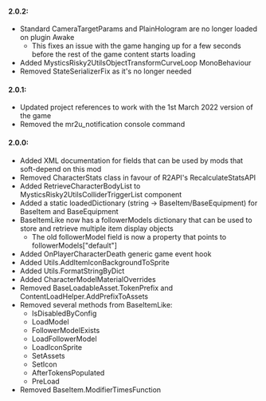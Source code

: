 #### 2.0.2:
* Standard CameraTargetParams and PlainHologram are no longer loaded on plugin Awake
	* This fixes an issue with the game hanging up for a few seconds before the rest of the game content starts loading
* Added MysticsRisky2UtilsObjectTransformCurveLoop MonoBehaviour
* Removed StateSerializerFix as it's no longer needed
#### 2.0.1:
* Updated project references to work with the 1st March 2022 version of the game
* Removed the mr2u_notification console command
#### 2.0.0:
* Added XML documentation for fields that can be used by mods that soft-depend on this mod
* Removed CharacterStats class in favour of R2API's RecalculateStatsAPI
* Added RetrieveCharacterBodyList to MysticsRisky2UtilsColliderTriggerList component
* Added a static loadedDictionary (string -> BaseItem/BaseEquipment) for BaseItem and BaseEquipment
* BaseItemLike now has a followerModels dictionary that can be used to store and retrieve multiple item display objects
	* The old followerModel field is now a property that points to followerModels["default"]
* Added OnPlayerCharacterDeath generic game event hook
* Added Utils.AddItemIconBackgroundToSprite
* Added Utils.FormatStringByDict
* Added CharacterModelMaterialOverrides
* Removed BaseLoadableAsset.TokenPrefix and ContentLoadHelper.AddPrefixToAssets
* Removed several methods from BaseItemLike:
	* IsDisabledByConfig
	* LoadModel
	* FollowerModelExists
	* LoadFollowerModel
	* LoadIconSprite
	* SetAssets
	* SetIcon
	* AfterTokensPopulated
	* PreLoad
* Removed BaseItem.ModifierTimesFunction
